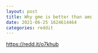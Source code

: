```yaml
--- 
layout: post 
title: Why gme is better than amc 
date: 2021-06-25 1624614464 
categories: reddit 
--- 
```

https://redd.it/o7khub